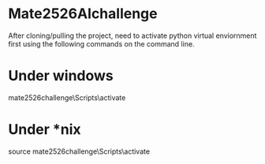 # Mate2526AIchallenge
After cloning/pulling the project, need to activate python virtual enviornment first using the following commands on the command line.
# Under windows
mate2526challenge\Scripts\activate

# Under *nix

source mate2526challenge\Scripts\activate
